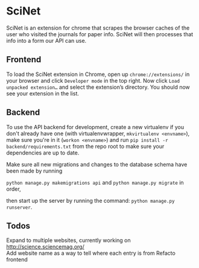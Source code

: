# SciNet
SciNet is an extension for chrome that scrapes the browser caches of the user who visited the journals for paper info. SciNet will then processes that info into a form our API can use.

## Frontend
To load the SciNet extension in Chrome, open up `chrome://extensions/` in your browser and click `Developer mode` in the top right. 
Now click `Load unpacked extension…` and select the extension’s directory. You should now see your extension in the list.

## Backend
To use the API backend for development, create a new virtualenv if you don't already have one (with virtualenvwrapper, `mkvirtualenv <envname>`), make sure you're in it (`workon <envname>`) and run `pip install -r backend/requirements.txt` from the repo root to make sure your dependencies are up to date.

Make sure all new migrations and changes to the database schema have been made by running 

`python manage.py makemigrations api` and 
`python manage.py migrate` in order, 

then start up the server by running the command: `python manage.py runserver`.
    
## Todos
Expand to multiple websites, currently working on http://science.sciencemag.org/ <br />
Add website name as a way to tell where each entry is from
Refacto frontend
